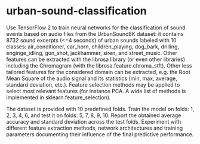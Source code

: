 # urban-sound-classification
Use TensorFlow 2 to train neural networks for the classification of sound events based on audio files from the UrbanSound8K dataset: it contains 8732 sound excerpts (<=4 seconds) of urban sounds labeled with 10 classes: air_conditioner, car_horn, children_playing, dog_bark, drilling, enginge_idling, gun_shot, jackhammer, siren, and street_music.
Other features can be extracted with the librosa library (or even other libraries) including the Chromagram (with the librosa.feature.chroma_stft). Other less tailored features for the considered domain can be extracted, e.g. the Root Mean Square of the audio signal and its statistics (min, max, average, standard deviation, etc.). Feature selection methods may be applied to select most relevant features (for instance PCA. A wide list of methods is implemented in sklearn.feature_selection).


The dataset is provided with 10 predefined folds. Train the model on folds: 1, 2, 3, 4, 6, and test it on folds: 5, 7, 8, 9, 10. Report the obtained average accuracy and standard deviation across the test folds. Experiment with different feature extraction methods, network architectures and training parameters documenting their influence of the final predictive performance.